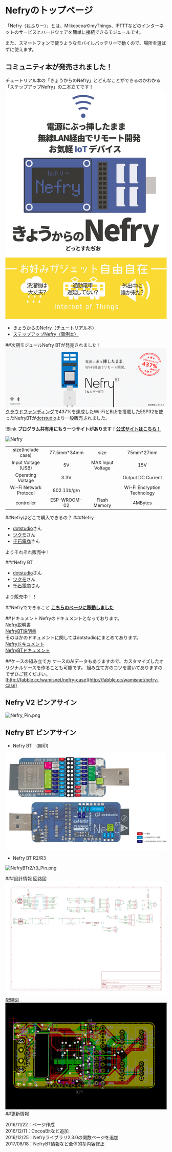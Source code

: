 ﻿
# Nefryのトップページ
「Nefry（ねふりー）」とは、MilkcocoaやmyThings、IFTTTなどのインターネットのサービスとハードウェアを簡単に接続できるモジュールです。


また、スマートフォンで使うようなモバイルバッテリーで動くので、場所を選ばずに使えます。

## コミュニティ本が発売されました！
チュートリアル本の「きょうからのNefry」とどんなことができるのかわかる「ステップアップNefry」の二本立てです！
![きょうからのNefry](img/todayNefry.jpg)

- [きょうからのNefry（チュートリアル本）](http://shop.comiczin.jp/products/detail.php?product_id=36440)
- [ステップアップNefry（事例本）](https://wamisnet.booth.pm/items/821884)

##次期モジュールNefry BTが発売されました！
![](./img/top-hero_nefry.png)  
[クラウドファンディング](https://kibidango.com/513)で437%を達成したWi-FiとBLEを搭載したESP32を使ったNefryBTが[dotstudio](https://dotstud.io/shop/nefry-bt-single/)より一般販売されました。


!!!link
	**プログラム共有用にもう一つサイトがあります！[公式サイトはこちら！](https://program.nefry.studio/)**

![Nefry](https://qiita-image-store.s3.amazonaws.com/0/97208/95705e6e-e8e8-9f9d-6778-7de63860a01e.jpeg)

|||||
|:---:|:---:|:---:|:---:|
|size(Include case)|77.5mm*34mm|size|75mm*27mm|
|Input Voltage (USB)|5V|MAX Input Voltage|15V|
|Operating Voltage|3.3V||Output DC Current|1.5A|
|Wi-Fi Network Protocol|802.11b/g/n||Wi-Fi Encryption Technology|WEP/TKIP/AES|
|controller|ESP-WROOM-02|Flash Memory|4MBytes|



##Nefryはどこで購入できるの？
###Nefry

- [dotstudio](https://dotstud.io/projects/nefry-connect-internet/)さん
- [ツクモ](http://shop.tsukumo.co.jp/goods/4589490377268/)さん
- [千石電商](http://www.sengoku.co.jp/mod/sgk_cart/detail.php?code=EEHD-55W7)さん  

よりそれぞれ販売中！

###Nefry BT

- [dotstudio](https://dotstud.io/shop/nefry-bt-single/)さん  
- [ツクモ](https://shop.tsukumo.co.jp/goods/4589490377565/109970300000000)さん  
- [千石電商](http://www.sengoku.co.jp/mod/sgk_cart/detail.php?code=EEHD-55W8)さん  

より販売中！！

##Nefryでできること
**[こちらのページに移動しました](./Nefryでできること+作品集/)**

##ドキュメント
Nefryのドキュメントとなっております。  
[Nefry説明書](https://nefry.studio/Nefry_manual.pdf)  
[NefryBT説明書](https://drive.google.com/file/d/0B_mvDQF8yaQRLVprUHl4WTFLWVE/view)  
そのほかのドキュメントに関してはdotstudioにまとめてあります。  
[Nefryドキュメント](https://dotstud.io/docs/nefry/)  
[NefryBTドキュメント](https://dotstud.io/docs/nefrybt/)  

##ケースの組み立て方
ケースのAIデータもありますので、カスタマイズしたオリジナルケースを作ることも可能です。
組み立て方のコツを書いてありますのでぜひご覧ください。  
[http://fabble.cc/wamisnet/nefry-case](http://fabble.cc/wamisnet/nefry-case)

## Nefry V2 ピンアサイン
![Nefry_Pin.png](https://qiita-image-store.s3.amazonaws.com/0/97208/ba4a18a9-c793-bca0-5d3a-da47eea8ef71.png)

## Nefry BT ピンアサイン

-  Nefry BT　(無印)

![NefryBT_Pin.png](img/nefrybt_pinmap.png)

- Nefry BT R2/R3

![NefryBTr2/r3_Pin.png](img/NefryBTr2_r3_pinmap.png)

###設計情報
回路図  
![回路図](img/nefrykr.png)  
配線図  
![配線図](img/nefrycr.png)  
##更新情報

2016/11/22：ページ作成  
2016/12/11：CocoaBitなど追加   
2016/12/25：Nefryライブラリ2.3.0の関数ページを追加  
2017/08/18：NefryBT情報など全体的な内容修正
